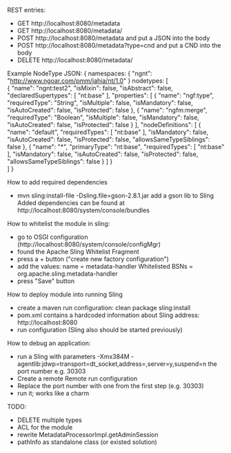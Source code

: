 REST entries:
- GET http://localhost:8080/metadata
- GET http://localhost:8080/metadata/<name of the type>
- POST http://localhost:8080/metadata 
  and put a JSON into the body
- POST http://localhost:8080/metadata?type=cnd 
  and put a CND into the body
- DELETE http://localhost:8080/metadata/<name of the type>

Example NodeType JSON:
{
    namespaces: {
        "ngnt": "http://www.ngoar.com/pmm/jahia/nt/1.0"
    }
    nodetypes: [	
        {
            "name": "ngnt:test2",
            "isMixin": false,
            "isAbstract": false,
            "declaredSupertypes": [
                "nt:base"
            ],
            "properties": [
                {
                    "name": "ngf:type",
                    "requiredType": "String",
                    "isMultiple": false,
                    "isMandatory": false,
                    "isAutoCreated": false,
                    "isProtected": false
                },
                {
                    "name": "ngfm:merge",
                    "requiredType": "Boolean",
                    "isMultiple": false,
                    "isMandatory": false,
                    "isAutoCreated": false,
                    "isProtected": false
                }
            ],
            "nodeDefinitions": [
                {
                    "name": "default",
                    "requiredTypes": [
                      "nt:base"
                    ],
                    "isMandatory": false,
                    "isAutoCreated": false,
                    "isProtected": false,
                    "allowsSameTypeSiblings": false
                },
                {
                    "name": "*",
                    "primaryType": "nt:base",
                    "requiredTypes": [
                      "nt:base"
                    ],
                    "isMandatory": false,
                    "isAutoCreated": false,
                    "isProtected": false,
                    "allowsSameTypeSiblings": false
                }
            ]
        }	
    ]
}

How to add required dependencies
- mvn sling:install-file -Dsling.file=gson-2.8.1.jar
  add a gson lib to Sling 
Added dependencies can be found at http://localhost:8080/system/console/bundles 

How to whitelist the module in sling:
 - go to OSGI configuration (http://localhost:8080/system/console/configMgr)
 - found the Apache Sling Whitelist Fragment
 - press a + button ("create new factory configuration")
 - add the values:
  name = metadata-handler
  Whitelisted BSNs = org.apache.sling.metadata-handler
- press "Save" button  
  
How to deploy module into running Sling
- create a maven run configuration:
 clean package sling:install
- pom.xml contains a hardcoded information about Sling address:
 <obr>http://localhost:8080</obr>
- run configuration (Sling also should be started previously)

How to debug an application:
- run a Sling with parameters
 -Xmx384M -agentlib:jdwp=transport=dt_socket,address=<port number>,server=y,suspend=n
 the port number e.g. 30303 
- Create a remote Remote run configuration
- Replace the port number with one from the first step (e.g. 30303)
- run it; works like a charm  

TODO:
- DELETE multiple types
- ACL for the module
- rewrite MetadataProcessorImpl.getAdminSession 
- pathInfo as standalone class (or existed solution)
 